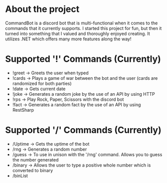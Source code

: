 # About the project

CommandBot is a discord bot that is multi-functional when it comes to the commands that it currently supports. I started this project for fun, but then it turned into something that I valued and thoroughly enjoyed creating. It utilizes .NET which offers many more features along the way!

# Supported '!' Commands (Currently)
* !greet -> Greets the user when typed
* !cards -> Plays a game of war between the bot and the user (cards are randomized for both parties)
* !date -> Gets current date
* !joke -> Generates a random joke by the use of an API by using HTTP
* !rps -> Play Rock, Paper, Scissors with the discord bot
* !fact -> Generates a random fact by the use of an API by using RestSharp

# Supported '/' Commands (Currently)
* /Uptime -> Gets the uptime of the bot
* /rng -> Generates a random number
* /guess -> To use in unison with the '/rng' command. Allows you to guess the number generated
* /binary -> Allows the user to type a positive whole number which is converted to binary
* /binList
